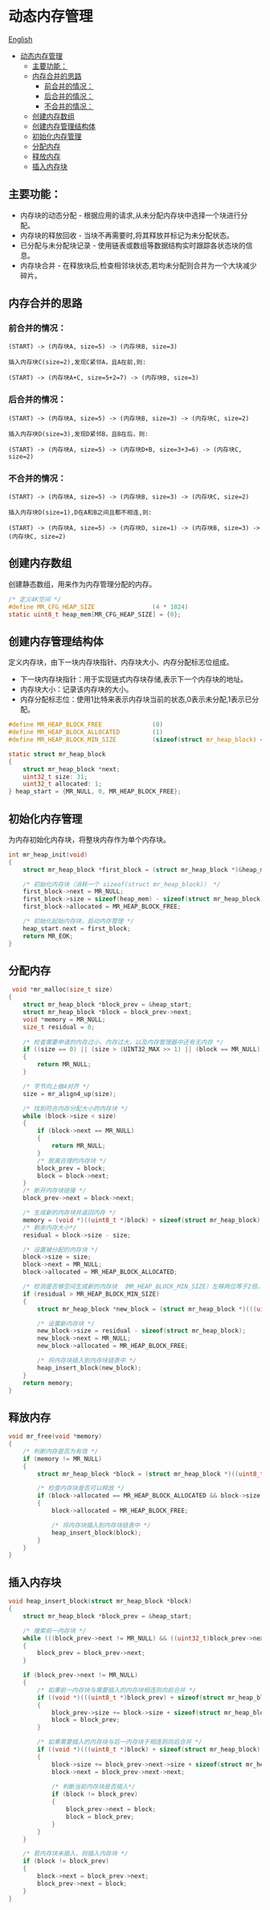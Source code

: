 # 动态内存管理

[English](mem_manager_EN.md)

<!-- TOC -->
* [动态内存管理](#动态内存管理)
  * [主要功能：](#主要功能)
  * [内存合并的思路](#内存合并的思路)
    * [前合并的情况：](#前合并的情况)
    * [后合并的情况：](#后合并的情况)
    * [不合并的情况：](#不合并的情况)
  * [创建内存数组](#创建内存数组)
  * [创建内存管理结构体](#创建内存管理结构体)
  * [初始化内存管理](#初始化内存管理)
  * [分配内存](#分配内存)
  * [释放内存](#释放内存)
  * [插入内存块](#插入内存块)
<!-- TOC -->

## 主要功能：
- 内存块的动态分配 - 根据应用的请求,从未分配内存块中选择一个块进行分配。
- 内存块的释放回收 - 当块不再需要时,将其释放并标记为未分配状态。
- 已分配与未分配块记录 - 使用链表或数组等数据结构实时跟踪各状态块的信息。
- 内存块合并 - 在释放块后,检查相邻块状态,若均未分配则合并为一个大块减少碎片。

## 内存合并的思路

### 前合并的情况：

```
(START) -> (内存块A, size=5) -> (内存块B, size=3)

插入内存块C(size=2),发现C紧邻A，且A在前,则:

(START) -> (内存块A+C, size=5+2=7) -> (内存块B, size=3)
```

### 后合并的情况：
```
(START) -> (内存块A, size=5) -> (内存块B, size=3) -> (内存块C, size=2)

插入内存块D(size=3),发现D紧邻B，且B在后，则:

(START) -> (内存块A, size=5) -> (内存块D+B, size=3+3=6) -> (内存块C, size=2)
```
### 不合并的情况：

```
(START) -> (内存块A, size=5) -> (内存块B, size=3) -> (内存块C, size=2)

插入内存块D(size=1),D在A和B之间且都不相连,则:

(START) -> (内存块A, size=5) -> (内存块D, size=1) -> (内存块B, size=3) -> (内存块C, size=2)
```

## 创建内存数组

创建静态数组，用来作为内存管理分配的内存。

```c
/* 定义4K空间 */
#define MR_CFG_HEAP_SIZE                (4 * 1024)
static uint8_t heap_mem[MR_CFG_HEAP_SIZE] = {0};
```

## 创建内存管理结构体

定义内存块，由下一块内存块指针、内存块大小、内存分配标志位组成。

- 下一块内存块指针：用于实现链式内存块存储,表示下一个内存块的地址。
- 内存块大小：记录该内存块的大小。
- 内存分配标志位：使用1比特来表示内存块当前的状态,0表示未分配,1表示已分配。

```c
#define MR_HEAP_BLOCK_FREE              (0)
#define MR_HEAP_BLOCK_ALLOCATED         (1)
#define MR_HEAP_BLOCK_MIN_SIZE          (sizeof(struct mr_heap_block) << 1)

static struct mr_heap_block
{
    struct mr_heap_block *next;
    uint32_t size: 31;
    uint32_t allocated: 1;
} heap_start = {MR_NULL, 0, MR_HEAP_BLOCK_FREE};
```

## 初始化内存管理

为内存初始化内存块，将整块内存作为单个内存块。

```c
int mr_heap_init(void)
{
    struct mr_heap_block *first_block = (struct mr_heap_block *)&heap_mem;

    /* 初始化内存块（消耗一个 sizeof(struct mr_heap_block)） */
    first_block->next = MR_NULL;
    first_block->size = sizeof(heap_mem) - sizeof(struct mr_heap_block);
    first_block->allocated = MR_HEAP_BLOCK_FREE;

    /* 初始化起始内存块，启动内存管理 */
    heap_start.next = first_block;
    return MR_EOK;
}
```

## 分配内存

```c
 void *mr_malloc(size_t size)
{
    struct mr_heap_block *block_prev = &heap_start;
    struct mr_heap_block *block = block_prev->next;
    void *memory = MR_NULL;
    size_t residual = 0;
    
    /* 检查需要申请的内存过小、内存过大，以及内存管理器中还有无内存 */
    if ((size == 0) || (size > (UINT32_MAX >> 1) || (block == MR_NULL)))
    {
        return MR_NULL;
    }

    /* 字节向上做4对齐 */
    size = mr_align4_up(size);

    /* 找到符合内存分配大小的内存块 */
    while (block->size < size)
    {
        if (block->next == MR_NULL)
        {
            return MR_NULL;
        }
        /* 脱离合理的内存块 */
        block_prev = block;
        block = block->next;
    }
    /* 断开内存块链接 */
    block_prev->next = block->next;

    /* 生成新的内存块并返回内存 */
    memory = (void *)((uint8_t *)block) + sizeof(struct mr_heap_block);
    /* 剩余内存大小*/
    residual = block->size - size;

    /* 设置被分配的内存块 */
    block->size = size;
    block->next = MR_NULL;
    block->allocated = MR_HEAP_BLOCK_ALLOCATED;

    /* 检测是否够空间生成新的内存块 （MR_HEAP_BLOCK_MIN_SIZE）左移两位等于2倍，需要有大于2个内存块大小，才生成新的内存块 */
    if (residual > MR_HEAP_BLOCK_MIN_SIZE)
    {
        struct mr_heap_block *new_block = (struct mr_heap_block *)(((uint8_t *)memory) + size);

        /* 设置新内存块 */
        new_block->size = residual - sizeof(struct mr_heap_block);
        new_block->next = MR_NULL;
        new_block->allocated = MR_HEAP_BLOCK_FREE;

        /* 将内存块插入到内存块链表中 */
        heap_insert_block(new_block);
    }
    return memory;
}
```

## 释放内存

```c
void mr_free(void *memory)
{
	/* 判断内存是否为有效 */
    if (memory != MR_NULL)
    {
        struct mr_heap_block *block = (struct mr_heap_block *)((uint8_t *)memory - sizeof(struct mr_heap_block));

        /* 检查内存块是否可以释放 */
        if (block->allocated == MR_HEAP_BLOCK_ALLOCATED && block->size != 0)
        {
            block->allocated = MR_HEAP_BLOCK_FREE;

            /* 将内存块插入到内存块链表中 */
            heap_insert_block(block);
        }
    }
}
```

## 插入内存块

```c
void heap_insert_block(struct mr_heap_block *block)
{
    struct mr_heap_block *block_prev = &heap_start;

    /* 搜索前一内存块 */
    while (((block_prev->next != MR_NULL) && ((uint32_t)block_prev->next < (uint32_t)block)))
    {
        block_prev = block_prev->next;
    }

    if (block_prev->next != MR_NULL)
    {
        /* 如果前一内存块与需要插入的内存块相连则向前合并 */
        if ((void *)(((uint8_t *)block_prev) + sizeof(struct mr_heap_block) + block_prev->size) == (void *)block)
        {
            block_prev->size += block->size + sizeof(struct mr_heap_block);
            block = block_prev;
        }

        /* 如果需要插入的内存块与后一内存块于相连则向后合并 */
        if ((void *)(((uint8_t *)block) + sizeof(struct mr_heap_block) + block->size) == (void *)block_prev->next)
        {
            block->size += block_prev->next->size + sizeof(struct mr_heap_block);
            block->next = block_prev->next->next;
			
			/* 判断当前内存块是否插入*/
            if (block != block_prev)
            {
                block_prev->next = block;
                block = block_prev;
            }
        }
    }

    /* 若内存块未插入，则插入内存块 */
    if (block != block_prev)
    {
        block->next = block_prev->next;
        block_prev->next = block;
    }
}
```
